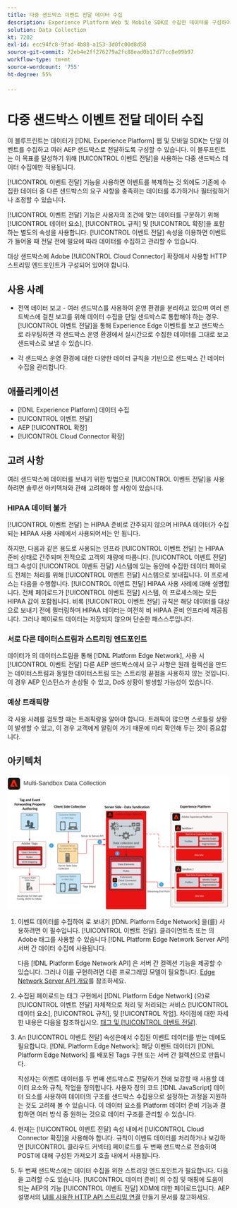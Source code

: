 ```yaml
---
title: 다중 샌드박스 이벤트 전달 데이터 수집
description: Experience Platform Web 및 Mobile SDK로 수집한 데이터를 구성하여 단일 이벤트를 수집하고 여러 Experience Platform 샌드박스로 전달하는 방법을 알아봅니다.
solution: Data Collection
kt: 7202
exl-id: ecc94fc8-9fad-4b88-a153-3d0fc00d8d58
source-git-commit: 72eb4e2ff276279a2fc88ead0b17d77cc8e99b97
workflow-type: tm+mt
source-wordcount: '755'
ht-degree: 55%

---
```


# 다중 샌드박스 이벤트 전달 데이터 수집

이 블루프린트는 데이터가 [!DNL Experience Platform] 웹 및 모바일 SDK는 단일 이벤트를 수집하고 여러 AEP 샌드박스로 전달하도록 구성할 수 있습니다. 이 블루프린트는 이 목표를 달성하기 위해 [!UICONTROL 이벤트 전달]을 사용하는 다중 샌드박스 데이터 수집에만 적용됩니다.

[!UICONTROL 이벤트 전달] 기능을 사용하면 이벤트를 복제하는 것 외에도 기존에 수집한 데이터 중 다른 샌드박스의 요구 사항을 충족하는 데이터를 추가하거나 필터링하거나 조정할 수 있습니다.

[!UICONTROL 이벤트 전달] 기능은 사용자의 조건에 맞는 데이터를 구분하기 위해 [!UICONTROL 데이터 요소], [!UICONTROL 규칙] 및 [!UICONTROL 확장]을 포함하는 별도의 속성을 사용합니다. [!UICONTROL 이벤트 전달] 속성을 이용하면 이벤트가 들어올 때 전달 전에 필요에 따라 데이터를 수집하고 관리할 수 있습니다.

대상 샌드박스에 Adobe [!UICONTROL Cloud Connector] 확장에서 사용할 HTTP 스트리밍 엔드포인트가 구성되어 있어야 합니다.

## 사용 사례

* 전역 데이터 보고 - 여러 샌드박스를 사용하여 운영 환경을 분리하고 있으며 여러 샌드박스에 걸친 보고를 위해 데이터 수집을 단일 샌드박스로 통합해야 하는 경우. [!UICONTROL 이벤트 전달]을 통해 Experience Edge 이벤트를 보고 샌드박스로 라우팅하면 각 샌드박스 운영 환경에서 실시간으로 수집한 데이터를 그대로 보고 샌드박스로 보낼 수 있습니다.

* 각 샌드박스 운영 환경에 대한 다양한 데이터 규칙을 기반으로 샌드박스 간 데이터 수집을 관리합니다.

## 애플리케이션

* [!DNL Experience Platform] 데이터 수집
* [!UICONTROL 이벤트 전달]
* AEP [!UICONTROL 확장]
* [!UICONTROL Cloud Connector 확장]

## 고려 사항

여러 샌드박스에 데이터를 보내기 위한 방법으로 [!UICONTROL 이벤트 전달]을 사용하려면 솔루션 아키텍처와 관해 고려해야 할 사항이 있습니다.

### HIPAA 데이터 불가

[!UICONTROL 이벤트 전달] 는 HIPAA 준비로 간주되지 않으며 HIPAA 데이터가 수집되는 HIPAA 사용 사례에서 사용되어서는 안 됩니다.

하지만, 다음과 같은 용도로 사용되는 인프라 [!UICONTROL 이벤트 전달] 는 HIPAA 준비 상태로 간주되며 전적으로 고객의 재량에 따릅니다. [!UICONTROL 이벤트 전달] 태그 속성이 [!UICONTROL 이벤트 전달] 시스템에 있는 동안에 수집한 데이터 페이로드 전체는 처리를 위해 [!UICONTROL 이벤트 전달] 시스템으로 보내집니다. 이 프로세스는 다음을 수행합니다. [!UICONTROL 이벤트 전달] HIPAA 사용 사례에 대해 설명합니다. 전체 페이로드가 [!UICONTROL 이벤트 전달] 시스템, 이 프로세스에는 모든 HIPAA 값이 포함됩니다. 비록 [!UICONTROL 이벤트 전달] 규칙은 해당 데이터를 대상으로 보내기 전에 필터링하며 HIPAA 데이터는 여전히 비 HIPAA 준비 인프라에 제공됩니다. 그러나 페이로드 데이터는 저장되지 않으며 단순한 패스스루입니다.

### 서로 다른 데이터스트림과 스트리밍 엔드포인트

데이터가 의 데이터스트림을 통해 [!DNL Platform Edge Network], 사용 시 [!UICONTROL 이벤트 전달] 다른 AEP 샌드박스에서 요구 사항은 원래 컬렉션을 만드는 데이터스트림과 동일한 데이터스트림 또는 스트리밍 끝점을 사용하지 않는 것입니다. 이 경우 AEP 인스턴스가 손상될 수 있고, DoS 상황이 발생할 가능성이 있습니다.

### 예상 트래픽량

각 사용 사례를 검토할 때는 트래픽량을 알아야 합니다. 트래픽이 많으면 스로틀링 상황이 발생할 수 있고, 이 경우 고객에게 알림이 가기 때문에 미리 확인해 두는 것이 중요합니다.

## 아키텍처

![다중 샌드박스 [!UICONTROL 이벤트 전달]](assets/multi-sandbox-data-collection.png)

1. 이벤트 데이터를 수집하여 로 보내기 [!DNL Platform Edge Network] 을(를) 사용하려면 이 필수입니다. [!UICONTROL 이벤트 전달]. 클라이언트측 또는 의 Adobe 태그를 사용할 수 있습니다 [!DNL Platform Edge Network Server API] 서버 간 데이터 수집에 사용됩니다.

   다음 [!DNL Platform Edge Network API] 은 서버 간 컬렉션 기능을 제공할 수 있습니다. 그러나 이를 구현하려면 다른 프로그래밍 모델이 필요합니다. [Edge Network Server API 개요](https://experienceleague.adobe.com/docs/experience-platform/edge-network-server-api/overview.html?lang=ko)를 참조하세요.

1. 수집된 페이로드는 태그 구현에서 [!DNL Platform Edge Network] (으)로 [!UICONTROL 이벤트 전달] 자체적으로 처리 및 처리되는 서비스 [!UICONTROL 데이터 요소], [!UICONTROL 규칙], 및 [!UICONTROL 작업]. 차이점에 대한 자세한 내용은 다음을 참조하십시오. [태그 및 [!UICONTROL 이벤트 전달]](https://experienceleague.adobe.com/docs/experience-platform/tags/event-forwarding/overview.html?lang=ko#differences-from-tags).

1. An [!UICONTROL 이벤트 전달] 속성은에서 수집된 이벤트 데이터를 받는 데에도 필요합니다. [!DNL Platform Edge Network]: 해당 이벤트 데이터가 [!DNL Platform Edge Network] 를 배포된 Tags 구현 또는 서버 간 컬렉션으로 만듭니다.

   작성자는 이벤트 데이터를 두 번째 샌드박스로 전달하기 전에 보강할 때 사용할 데이터 요소와 규칙, 작업을 정의합니다. 사용자 정의 코드 [!DNL JavaScript] 데이터 요소를 사용하여 데이터의 구조를 샌드박스 수집용으로 설정하는 과정을 지원하는 것도 고려해 볼 수 있습니다. 이 데이터 요소를 Platform 데이터 준비 기능과 결합하면 여러 방식 중 원하는 것으로 데이터 구조를 관리할 수 있습니다.

1. 현재는 [!UICONTROL 이벤트 전달] 속성 내에서 [!UICONTROL Cloud Connector 확장]을 사용해야 합니다. 규칙이 이벤트 데이터를 처리하거나 보강하면 [!UICONTROL 클라우드 커넥터] 페이로드를 두 번째 샌드박스로 전송하여 POST에 대해 구성된 가져오기 호출 내에서 사용됩니다.

1. 두 번째 샌드박스에는 데이터 수집을 위한 스트리밍 엔드포인트가 필요합니다. 다음을 고려할 수도 있습니다. [!UICONTROL 데이터 준비] 의 수집 및 매핑에 도움이 되는 AEP의 기능 [!UICONTROL 이벤트 전달] XDM에 대한 페이로드입니다. AEP 설명서의 [UI를 사용한 HTTP API 스트리밍 연결](https://experienceleague.adobe.com/docs/experience-platform/sources/ui-tutorials/create/streaming/http.html?lang=ko) 만들기 문서를 참고하세요.
